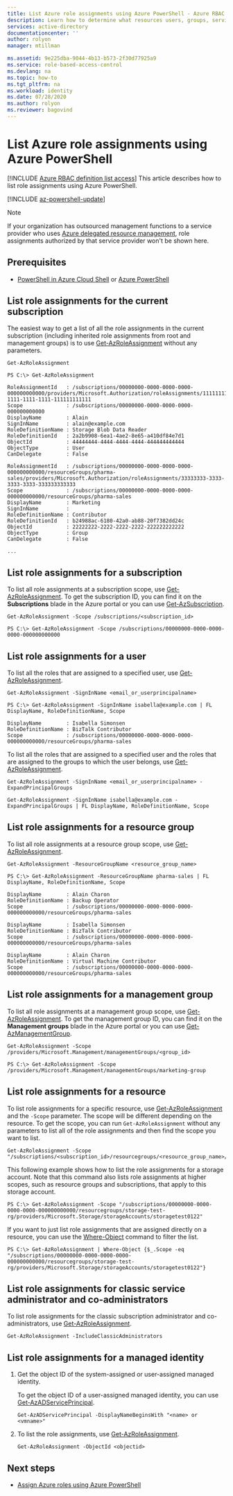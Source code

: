 ```yaml
---
title: List Azure role assignments using Azure PowerShell - Azure RBAC
description: Learn how to determine what resources users, groups, service principals, or managed identities have access to using Azure PowerShell and Azure role-based access control (Azure RBAC).
services: active-directory
documentationcenter: ''
author: rolyon
manager: mtillman

ms.assetid: 9e225dba-9044-4b13-b573-2f30d77925a9
ms.service: role-based-access-control
ms.devlang: na
ms.topic: how-to
ms.tgt_pltfrm: na
ms.workload: identity
ms.date: 07/28/2020
ms.author: rolyon
ms.reviewer: bagovind
---
```

# List Azure role assignments using Azure PowerShell

[!INCLUDE [Azure RBAC definition list access](../../includes/role-based-access-control/definition-list.md)] This article describes how to list role assignments using Azure PowerShell.

[!INCLUDE [az-powershell-update](../../includes/updated-for-az.md)]

> [!NOTE]
> If your organization has outsourced management functions to a service provider who uses [Azure delegated resource management](../lighthouse/concepts/azure-delegated-resource-management.md), role assignments authorized by that service provider won't be shown here.

## Prerequisites

- [PowerShell in Azure Cloud Shell](../cloud-shell/overview.md) or [Azure PowerShell](/powershell/azure/install-az-ps)

## List role assignments for the current subscription

The easiest way to get a list of all the role assignments in the current subscription (including inherited role assignments from root and management groups) is to use [Get-AzRoleAssignment](/powershell/module/az.resources/get-azroleassignment) without any parameters.

```azurepowershell
Get-AzRoleAssignment
```

```Example
PS C:\> Get-AzRoleAssignment

RoleAssignmentId   : /subscriptions/00000000-0000-0000-0000-000000000000/providers/Microsoft.Authorization/roleAssignments/11111111-1111-1111-1111-111111111111
Scope              : /subscriptions/00000000-0000-0000-0000-000000000000
DisplayName        : Alain
SignInName         : alain@example.com
RoleDefinitionName : Storage Blob Data Reader
RoleDefinitionId   : 2a2b9908-6ea1-4ae2-8e65-a410df84e7d1
ObjectId           : 44444444-4444-4444-4444-444444444444
ObjectType         : User
CanDelegate        : False

RoleAssignmentId   : /subscriptions/00000000-0000-0000-0000-000000000000/resourceGroups/pharma-sales/providers/Microsoft.Authorization/roleAssignments/33333333-3333-3333-3333-333333333333
Scope              : /subscriptions/00000000-0000-0000-0000-000000000000/resourceGroups/pharma-sales
DisplayName        : Marketing
SignInName         :
RoleDefinitionName : Contributor
RoleDefinitionId   : b24988ac-6180-42a0-ab88-20f7382dd24c
ObjectId           : 22222222-2222-2222-2222-222222222222
ObjectType         : Group
CanDelegate        : False

...
```

## List role assignments for a subscription

To list all role assignments at a subscription scope, use [Get-AzRoleAssignment](/powershell/module/az.resources/get-azroleassignment). To get the subscription ID, you can find it on the **Subscriptions** blade in the Azure portal or you can use [Get-AzSubscription](/powershell/module/Az.Accounts/Get-AzSubscription).

```azurepowershell
Get-AzRoleAssignment -Scope /subscriptions/<subscription_id>
```

```Example
PS C:\> Get-AzRoleAssignment -Scope /subscriptions/00000000-0000-0000-0000-000000000000
```

## List role assignments for a user

To list all the roles that are assigned to a specified user, use [Get-AzRoleAssignment](/powershell/module/az.resources/get-azroleassignment).

```azurepowershell
Get-AzRoleAssignment -SignInName <email_or_userprincipalname>
```

```Example
PS C:\> Get-AzRoleAssignment -SignInName isabella@example.com | FL DisplayName, RoleDefinitionName, Scope

DisplayName        : Isabella Simonsen
RoleDefinitionName : BizTalk Contributor
Scope              : /subscriptions/00000000-0000-0000-0000-000000000000/resourceGroups/pharma-sales
```

To list all the roles that are assigned to a specified user and the roles that are assigned to the groups to which the user belongs, use [Get-AzRoleAssignment](/powershell/module/az.resources/get-azroleassignment).

```azurepowershell
Get-AzRoleAssignment -SignInName <email_or_userprincipalname> -ExpandPrincipalGroups
```

```Example
Get-AzRoleAssignment -SignInName isabella@example.com -ExpandPrincipalGroups | FL DisplayName, RoleDefinitionName, Scope
```

## List role assignments for a resource group

To list all role assignments at a resource group scope, use [Get-AzRoleAssignment](/powershell/module/az.resources/get-azroleassignment).

```azurepowershell
Get-AzRoleAssignment -ResourceGroupName <resource_group_name>
```

```Example
PS C:\> Get-AzRoleAssignment -ResourceGroupName pharma-sales | FL DisplayName, RoleDefinitionName, Scope

DisplayName        : Alain Charon
RoleDefinitionName : Backup Operator
Scope              : /subscriptions/00000000-0000-0000-0000-000000000000/resourceGroups/pharma-sales

DisplayName        : Isabella Simonsen
RoleDefinitionName : BizTalk Contributor
Scope              : /subscriptions/00000000-0000-0000-0000-000000000000/resourceGroups/pharma-sales

DisplayName        : Alain Charon
RoleDefinitionName : Virtual Machine Contributor
Scope              : /subscriptions/00000000-0000-0000-0000-000000000000/resourceGroups/pharma-sales
```

## List role assignments for a management group

To list all role assignments at a management group scope, use [Get-AzRoleAssignment](/powershell/module/az.resources/get-azroleassignment). To get the management group ID, you can find it on the **Management groups** blade in the Azure portal or you can use [Get-AzManagementGroup](/powershell/module/az.resources/get-azmanagementgroup).

```azurepowershell
Get-AzRoleAssignment -Scope /providers/Microsoft.Management/managementGroups/<group_id>
```

```Example
PS C:\> Get-AzRoleAssignment -Scope /providers/Microsoft.Management/managementGroups/marketing-group
```

## List role assignments for a resource

To list role assignments for a specific resource, use [Get-AzRoleAssignment](/powershell/module/az.resources/get-azroleassignment) and the `-Scope` parameter. The scope will be different depending on the resource. To get the scope, you can run `Get-AzRoleAssignment` without any parameters to list all of the role assignments and then find the scope you want to list.

```azurepowershell
Get-AzRoleAssignment -Scope "/subscriptions/<subscription_id>/resourcegroups/<resource_group_name>/providers/<provider_name>/<resource_type>/<resource>
```

This following example shows how to list the role assignments for a storage account. Note that this command also lists role assignments at higher scopes, such as resource groups and subscriptions, that apply to this storage account.

```Example
PS C:\> Get-AzRoleAssignment -Scope "/subscriptions/00000000-0000-0000-0000-000000000000/resourcegroups/storage-test-rg/providers/Microsoft.Storage/storageAccounts/storagetest0122"
```

If you want to just list role assignments that are assigned directly on a resource, you can use the [Where-Object](/powershell/module/microsoft.powershell.core/where-object) command to filter the list.

```Example
PS C:\> Get-AzRoleAssignment | Where-Object {$_.Scope -eq "/subscriptions/00000000-0000-0000-0000-000000000000/resourcegroups/storage-test-rg/providers/Microsoft.Storage/storageAccounts/storagetest0122"}
```

## List role assignments for classic service administrator and co-administrators

To list role assignments for the classic subscription administrator and co-administrators, use [Get-AzRoleAssignment](/powershell/module/az.resources/get-azroleassignment).

```azurepowershell
Get-AzRoleAssignment -IncludeClassicAdministrators
```

## List role assignments for a managed identity

1. Get the object ID of the system-assigned or user-assigned managed identity. 

    To get the object ID of a user-assigned managed identity, you can use [Get-AzADServicePrincipal](/powershell/module/az.resources/get-azadserviceprincipal).

    ```azurepowershell
    Get-AzADServicePrincipal -DisplayNameBeginsWith "<name> or <vmname>"
    ```

1. To list the role assignments, use [Get-AzRoleAssignment](/powershell/module/az.resources/get-azroleassignment).

    ```azurepowershell
    Get-AzRoleAssignment -ObjectId <objectid>
    ```

## Next steps

- [Assign Azure roles using Azure PowerShell](role-assignments-powershell.md)